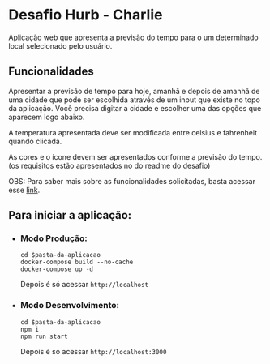 # Desafio Hurb - Charlie

Aplicação web que apresenta a previsão do tempo para o um determinado local selecionado pelo usuário.

## Funcionalidades

Apresentar a previsão de tempo para hoje, amanhã e depois de amanhã de uma cidade que pode ser escolhida através de um input que existe no topo da aplicação. Você precisa digitar a cidade e escolher uma das opções que aparecem logo abaixo.

A temperatura apresentada deve ser modificada entre celsius e fahrenheit quando clicada.

As cores e o ícone devem ser apresentados conforme a previsão do tempo. (os requisitos estão apresentados no do readme do desafio)

OBS: Para saber mais sobre as funcionalidades solicitadas, basta acessar esse [link](https://github.com/hurbcom/challenge-charlie).

## Para iniciar a aplicação:

- ### Modo Produção:
  ```
  cd $pasta-da-aplicacao
  docker-compose build --no-cache
  docker-compose up -d
  ```
  Depois é só acessar `http://localhost`

- ### Modo Desenvolvimento:
  ```
  cd $pasta-da-aplicacao
  npm i
  npm run start
  ```
  Depois é só acessar `http://localhost:3000`